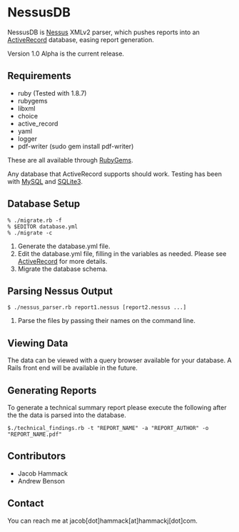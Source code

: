 NessusDB
===

NessusDB is [Nessus](http://www.nessus.org) XMLv2 parser, which pushes reports into an [ActiveRecord](http://api.rubyonrails.org/classes/ActiveRecord/Base.html) database, easing report generation. 

Version 1.0 Alpha is the current release.

Requirements
---

* ruby (Tested with 1.8.7)
* rubygems
* libxml
* choice
* active_record
* yaml
* logger
* pdf-writer (sudo gem install pdf-writer)

These are all available through [RubyGems](http://rubygems.org/).

Any database that ActiveRecord supports should work. Testing has been with [MySQL](http://www.mysql.com/) and [SQLite3](http://sqlite.org/). 


Database Setup
---

	% ./migrate.rb -f
	% $EDITOR database.yml
	% ./migrate -c

1. Generate the database.yml file.
2. Edit the database.yml file, filling in the variables as needed. Please see [ActiveRecord](http://api.rubyonrails.org/classes/ActiveRecord/Base.html) for more details.
3. Migrate the database schema.


Parsing Nessus Output
---

	$ ./nessus_parser.rb report1.nessus [report2.nessus ...]

1. Parse the files by passing their names on the command line.


Viewing Data
---
The data can be viewed with a query browser available for your database. A Rails front end will be available in the future.

Generating Reports
---
To generate a technical summary report please execute the following after the the data is parsed into the database.

 	$./technical_findings.rb -t "REPORT_NAME" -a "REPORT_AUTHOR" -o "REPORT_NAME.pdf"

Contributors
---
* Jacob Hammack
* Andrew Benson


Contact
-------------------------
You can reach me at jacob[dot]hammack[at]hammackj[dot]com.

